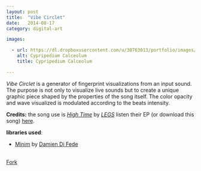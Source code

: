 ```yaml
---
layout: post
title:  "Vibe Circlet"
date:   2014-08-17
category: digital-art

images:

  - url: https://dl.dropboxusercontent.com/u/30763013/portfolio/images/digital%20art/VibeCirclet/150601_145405_15404.jpg
    alt: Cypripedium Calceolum
    title: Cypripedium Calceolum

---
```

_Vibe Circlet_ is a generator of fingerprint visualizations from an input sound. The purpose is not only to visualize live sounds but to create a unique graphic piece shaped by the properties of the song itself. The color opacity and wave visualized is modulated according to the beats intensity.

__Credits:__ the song use is  [_High Time_](https://www.youtube.com/watch?v=58JB1796wIQ) by [_LEGS_](http://www.feellegs.com/) listen their EP (or download this song) [here](https://soundcloud.com/feellegs/sets/legs-ep-c-2013).

**libraries used**:

* [Minim](http://code.compartmental.net/tools/minim/) by [Damien Di Fede](http://code.compartmental.net/about/)  

<br>
<!-- Place this tag where you want the button to render. -->
<a class="github-button" href="https://github.com/alejandrogarciasalas/vibeCirclet" data-icon="octicon-repo-forked" data-style="mega" aria-label="Fork alejandrogarciasalas/vibeCirclet on GitHub">Fork</a>